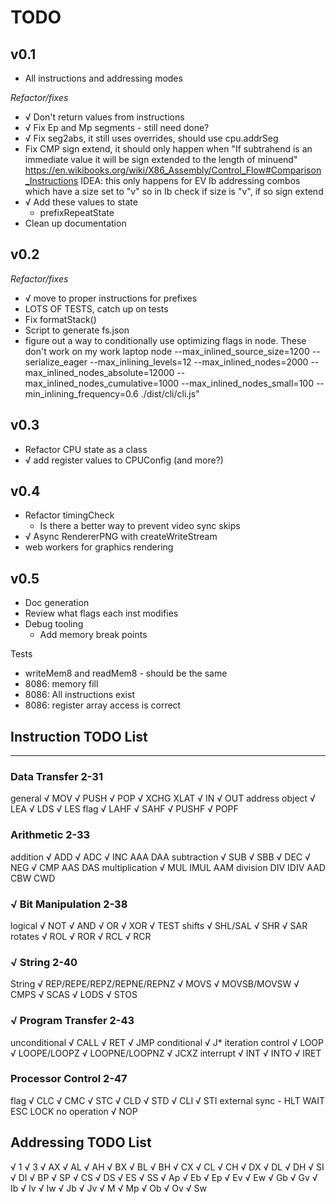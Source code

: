 # TODO

## v0.1
* All instructions and addressing modes

*Refactor/fixes*
* √ Don't return values from instructions
* √ Fix Ep and Mp segments - still need done?
* √ Fix seg2abs, it still uses overrides, should use cpu.addrSeg
* Fix CMP sign extend, it should only happen when
  "If subtrahend is an immediate value it will be sign extended to the length of minuend"
  https://en.wikibooks.org/wiki/X86_Assembly/Control_Flow#Comparison_Instructions
  IDEA: this only happens for EV Ib addressing combos which have a size set to "v"
        so in Ib check if size is "v", if so sign extend
* √ Add these values to state
  * prefixRepeatState
* Clean up documentation

## v0.2
*Refactor/fixes*
* √ move to proper instructions for prefixes
* LOTS OF TESTS, catch up on tests
* Fix formatStack()
* Script to generate fs.json
* figure out a way to conditionally use optimizing flags in node. These don't work on my work laptop
  node --max_inlined_source_size=1200 --serialize_eager --max_inlining_levels=12 --max_inlined_nodes=2000 --max_inlined_nodes_absolute=12000 --max_inlined_nodes_cumulative=1000 --max_inlined_nodes_small=100 --min_inlining_frequency=0.6 ./dist/cli/cli.js"

## v0.3
* Refactor CPU state as a class
* √ add register values to CPUConfig (and more?)

## v0.4
* Refactor timingCheck
  * Is there a better way to prevent video sync skips
* √ Async RendererPNG with createWriteStream
* web workers for graphics rendering

## v0.5
* Doc generation
* Review what flags each inst modifies
* Debug tooling
  * Add memory break points

Tests
* writeMem8 and readMem8 - should be the same
* 8086: memory fill
* 8086: All instructions exist
* 8086: register array access is correct

## Instruction TODO List
------------------

### Data Transfer 2-31

general
	√ MOV
	√ PUSH
	√ POP
	√ XCHG
	  XLAT
	√ IN
	√ OUT
address object
	√ LEA
	√ LDS
	√ LES
flag
	√ LAHF
	√ SAHF
	√ PUSHF
	√ POPF

### Arithmetic 2-33

addition
	√ ADD
	√ ADC
	√ INC
	  AAA
	  DAA
subtraction
	√ SUB
	√ SBB
	√ DEC
	√ NEG
	√ CMP
	  AAS
	  DAS
multiplication
	√ MUL
	  IMUL
	  AAM
division
	  DIV
	  IDIV
	  AAD
	  CBW
	  CWD

### √ Bit Manipulation 2-38
logical
	√ NOT
	√ AND
	√ OR
	√ XOR
	√ TEST
shifts
	√ SHL/SAL
	√ SHR
	√ SAR
rotates
	√ ROL
	√ ROR
	√ RCL
	√ RCR

### √ String 2-40

String
	√ REP/REPE/REPZ/REPNE/REPNZ
	√ MOVS
	√ MOVSB/MOVSW
	√ CMPS
	√ SCAS
	√ LODS
	√ STOS

### √ Program Transfer 2-43

unconditional
	√ CALL
	√ RET
	√ JMP
conditional
	√ J*
iteration control
	√ LOOP
	√ LOOPE/LOOPZ
	√ LOOPNE/LOOPNZ
	√ JCXZ
interrupt
	√ INT
	√ INTO
	√ IRET

### Processor Control 2-47

flag
	√ CLC
	√ CMC
	√ STC
	√ CLD
	√ STD
	√ CLI
	√ STI
external sync
	- HLT
	  WAIT
	  ESC
	  LOCK
no operation
	√ NOP

## Addressing TODO List
  √ 1
  √ 3
  √ AX
  √ AL
  √ AH
  √ BX
  √ BL
  √ BH
  √ CX
  √ CL
  √ CH
  √ DX
  √ DL
  √ DH
  √ SI
  √ DI
  √ BP
  √ SP
  √ CS
  √ DS
  √ ES
  √ SS
  √ Ap
  √ Eb
  √ Ep
  √ Ev
  √ Ew
  √ Gb
  √ Gv
  √ Ib
  √ Iv
  √ Iw
  √ Jb
  √ Jv
  √ M
  √ Mp
  √ Ob
  √ Ov
  √ Sw
